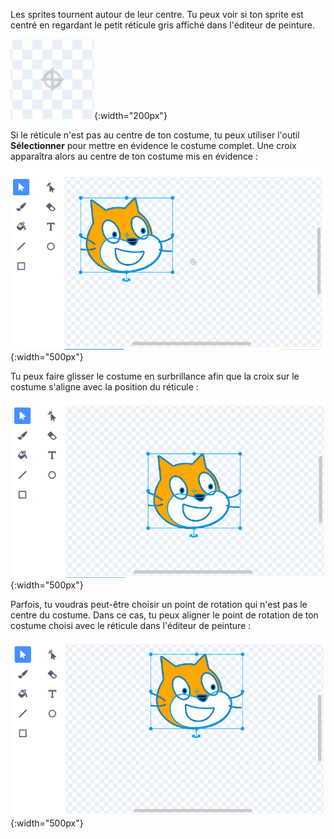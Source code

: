 Les sprites tournent autour de leur centre. Tu peux voir si ton sprite est centré en regardant le petit réticule gris affiché dans l'éditeur de peinture.

![Le réticule.](images/crosshair.png){:width="200px"}

Si le réticule n'est pas au centre de ton costume, tu peux utiliser l'outil **Sélectionner** pour mettre en évidence le costume complet. Une croix apparaîtra alors au centre de ton costume mis en évidence :

![La croix au centre du costume n'est pas alignée avec le réticule.](images/off-centre-crosshair.png){:width="500px"}

Tu peux faire glisser le costume en surbrillance afin que la croix sur le costume s'aligne avec la position du réticule :

![La croix du costume alignée avec le réticule.](images/centre-crosshair.png){:width="500px"}

Parfois, tu voudras peut-être choisir un point de rotation qui n'est pas le centre du costume. Dans ce cas, tu peux aligner le point de rotation de ton costume choisi avec le réticule dans l'éditeur de peinture :

![Un point de rotation au bas du costume est aligné avec le réticule.](images/rotation-point.png){:width="500px"}

